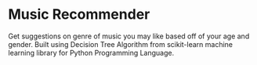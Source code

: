 # Music Recommender

Get suggestions on genre of music you may like based off of your age and gender. Built using Decision Tree Algorithm from scikit-learn machine learning library for Python Programming Language.
